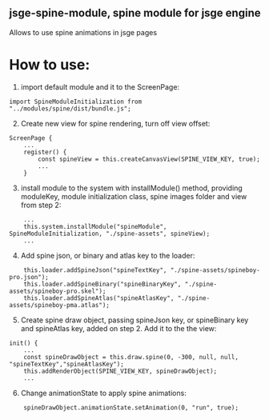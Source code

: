 ## jsge-spine-module, spine module for jsge engine

Allows to use spine animations in jsge pages

# How to use:

1. import default module and it to the ScreenPage: 
```
import SpineModuleInitialization from "../modules/spine/dist/bundle.js";
```
2. Create new view for spine rendering, turn off view offset:
```
ScreenPage {
    ...
    register() {
        const spineView = this.createCanvasView(SPINE_VIEW_KEY, true);
        ...
    }
```
3. install module to the system with installModule() method, 
providing moduleKey, module initialization class, spine images folder and view from step 2:
```        
    ...
    this.system.installModule("spineModule", SpineModuleInitialization, "./spine-assets", spineView);
    ...
```
4. Add spine json, or binary and atlas key to the loader:
```
    this.loader.addSpineJson("spineTextKey", "./spine-assets/spineboy-pro.json");
    this.loader.addSpineBinary("spineBinaryKey", "./spine-assets/spineboy-pro.skel");
    this.loader.addSpineAtlas("spineAtlasKey", "./spine-assets/spineboy-pma.atlas");
```
5. Create spine draw object, passing spineJson key, or spineBinary key and spineAtlas key, added on step 2. Add it to the the view:
```
init() {
    ...
    const spineDrawObject = this.draw.spine(0, -300, null, null, "spineTextKey","spineAtlasKey");
    this.addRenderObject(SPINE_VIEW_KEY, spineDrawObject);
    ...
```
6. Change animationState to apply spine animations:
```
    spineDrawObject.animationState.setAnimation(0, "run", true);
```
